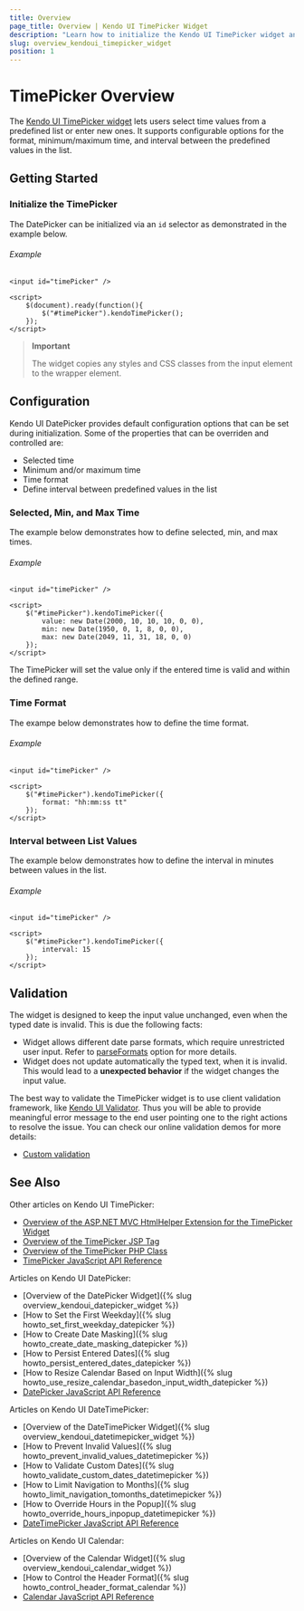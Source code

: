 ```yaml
---
title: Overview
page_title: Overview | Kendo UI TimePicker Widget
description: "Learn how to initialize the Kendo UI TimePicker widget and configure its behaviors."
slug: overview_kendoui_timepicker_widget
position: 1
---
```


# TimePicker Overview

The [Kendo UI TimePicker widget](http://demos.telerik.com/kendo-ui/timepicker/index) lets users select time values from a predefined list or enter new ones. It supports configurable options for the format, minimum/maximum time, and interval between the predefined values in the list.

## Getting Started

### Initialize the TimePicker

The DatePicker can be initialized via an `id` selector as demonstrated in the example below.

###### Example

    <input id="timePicker" />

    <script>
        $(document).ready(function(){
            $("#timePicker").kendoTimePicker();
        });
    </script>

> **Important**
>
> The widget copies any styles and CSS classes from the input element to the wrapper element.

## Configuration

Kendo UI DatePicker provides default configuration options that can be set during initialization. Some of the properties that can be overriden and controlled are:

*   Selected time
*   Minimum and/or maximum time
*   Time format
*   Define interval between predefined values in the list

### Selected, Min, and Max Time

The example below demonstrates how to define selected, min, and max times.

###### Example

    <input id="timePicker" />

    <script>
        $("#timePicker").kendoTimePicker({
            value: new Date(2000, 10, 10, 10, 0, 0),
            min: new Date(1950, 0, 1, 8, 0, 0),
            max: new Date(2049, 11, 31, 18, 0, 0)
        });
    </script>

The TimePicker will set the value only if the entered time is valid and within the defined range.

### Time Format

The exampe below demonstrates how to define the time format.

###### Example

    <input id="timePicker" />

    <script>
        $("#timePicker").kendoTimePicker({
            format: "hh:mm:ss tt"
        });
    </script>

### Interval between List Values

The example below demonstrates how to define the interval in minutes between values in the list.

###### Example

    <input id="timePicker" />

    <script>
        $("#timePicker").kendoTimePicker({
            interval: 15
        });
    </script>

## Validation

The widget is designed to keep the input value unchanged, even when the typed date is invalid. This is due the following facts:

- Widget allows different date parse formats, which require unrestricted user input. Refer to [parseFormats](/api/javascript/ui/timepicker#configuration-parseFormats) option for more details.
- Widget does not update automatically the typed text, when it is invalid. This would lead to a **unexpected behavior** if the widget changes the input value.

The best way to validate the TimePicker widget is to use client validation framework, like [Kendo UI Validator](/controls/editors/validator/overview). Thus you will be able to provide meaningful error message to the end user
pointing one to the right actions to resolve the issue. You can check our online validation demos for more details:

- [Custom validation](http://demos.telerik.com/kendo-ui/validator/custom-validation)

## See Also

Other articles on Kendo UI TimePicker:

* [Overview of the ASP.NET MVC HtmlHelper Extension for the TimePicker Widget](/aspnet-mvc/helpers/timepicker/overview)
* [Overview of the TimePicker JSP Tag](/jsp/tags/timepicker/overview)
* [Overview of the TimePicker PHP Class](/php/widgets/timepicker/overview)
* [TimePicker JavaScript API Reference](/api/javascript/ui/timepicker)

Articles on Kendo UI DatePicker:

* [Overview of the DatePicker Widget]({% slug overview_kendoui_datepicker_widget %})
* [How to Set the First Weekday]({% slug howto_set_first_weekday_datepicker %})
* [How to Create Date Masking]({% slug howto_create_date_masking_datepicker %})
* [How to Persist Entered Dates]({% slug howto_persist_entered_dates_datepicker %})
* [How to Resize Calendar Based on Input Width]({% slug howto_use_resize_calendar_basedon_input_width_datepicker %})
* [DatePicker JavaScript API Reference](/api/javascript/ui/datepicker)

Articles on Kendo UI DateTimePicker:

* [Overview of the DateTimePicker Widget]({% slug overview_kendoui_datetimepicker_widget %})
* [How to Prevent Invalid Values]({% slug howto_prevent_invalid_values_datetimepicker %})
* [How to Validate Custom Dates]({% slug howto_validate_custom_dates_datetimepicker %})
* [How to Limit Navigation to Months]({% slug howto_limit_navigation_tomonths_datetimepicker %})
* [How to Override Hours in the Popup]({% slug howto_override_hours_inpopup_datetimepicker %})
* [DateTimePicker JavaScript API Reference](/api/javascript/ui/datetimepicker)

Articles on Kendo UI Calendar:

* [Overview of the Calendar Widget]({% slug overview_kendoui_calendar_widget %})
* [How to Control the Header Format]({% slug howto_control_header_format_calendar %})
* [Calendar JavaScript API Reference](/api/javascript/ui/calendar)

